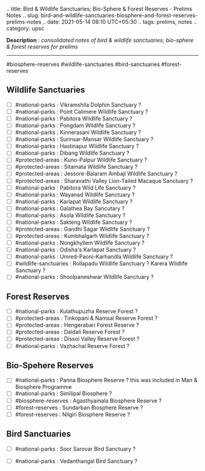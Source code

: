 .. title: Bird & Wildlife Sanctuaries; Bio-Sphere & Forest Reserves - Prelims Notes
.. slug: bird-and-wildlife-sanctuaries-biosphere-and-forest-reserves-prelims-notes
.. date: 2021-05-14 08:10 UTC+05:30
.. tags: prelims, notes
.. category: upsc

**Description** : *consolidated notes of bird & wildlife sanctuaries; bio-sphere & forest reserves for prelims*

***
<!-- TEASER_END -->

#biosphere-reserves #wildlife-sanctuaries #bird-sanctuaries #forest-reserves 

## Wildlife Sanctuaries
- [ ]  #national-parks : Vikramshila Dolphin Sanctuary ? 
- [ ]  #national-parks : Point Calimere Wildlife Sanctuary ? 
- [ ]  #national-parks : Pabitora Wildlife Sanctuary ? 
- [ ]  #national-parks : Pongdam Wildlife Sanctuary ? 
- [ ]  #national-parks : Kinnerasani Wildlife Sanctuary ? 
- [ ]  #national-parks : Surinsar-Mansar Wildlife Sanctuary ? 
- [ ]  #national-parks : Hastinapur Wildlife Sanctuary ? 
- [ ]  #national-parks : Dibang Wildlife Sanctuary ? 
- [ ]  #protected-areas : Kuno-Palpur Wildlife Sanctuary ? 
- [ ]  #protected-areas : Sitamata Wildlife Sanctuary ? 
- [ ]  #protected-areas : Jessore-Balaram Ambaji Wildlife Sanctuary ? 
- [ ]  #protected-areas : Sharavathi Valley Lion-Tailed Macaque Sanctuary ? 
- [ ] #national-parks : Pabitora Wild Life Sanctuary ? 
- [ ] #national-parks : Wayanad Wildlife Sanctuary ? 
- [ ] #national-parks : Karlapat Wildlife Sanctuary ? 
- [ ] #national-parks : Galathea Bay Sancutary ?
- [ ] #national-parks : Asola Wildlife Sanctuary ? 
- [ ]  #national-parks : Sakteng Wildlife Sanctuary ? 
- [ ]  #protected-areas : Gandhi Sagar Wildlife Sanctuary ? 
- [ ]  #protected-areas : Kumbhalgarh Wildlife Sanctuary ? 
- [ ] #national-parks : Nongkhyllem Wildlife Sanctuary ? 
- [ ] #national-parks : Odisha's Karlapat Sanctuary ? 
- [ ] #national-parks : Umred-Paoni-Karhandla Wildlife Sanctuary ? 
- [ ] #wildlife-sanctuaries : Rollapadu Wildlife Sanctuary ? Karera Wildlife Sanctuary ? 
- [ ] #national-parks : Shoolpaneshwar Wildlife Sanctuary ? 

## Forest Reserves
- [ ]  #national-parks : Kulathupuzha Reserve Forest ? 
- [ ]  #protected-areas : Tinkopani & Namsai Reserve Forest ? 
- [ ]  #protected-areas : Hengerabari Forest Reserve ? 
- [ ]  #protected-areas : Daldali Reserve Forest ? 
- [ ]  #protected-areas : Dissoi Valley Reserve Forest ? 
- [ ] #national-parks : Vazhachal Reserve Forest ?

## Bio-Spehere Reserves
- [ ]  #national-parks : Panna Biosphere Reserve ? this was included in Man & Biosphere Programme 
- [ ] #national-parks : Similipal Biosphere ? 
- [ ] #biosphere-reserves : Agasthyamala Biosphere Reserve ?
- [ ] #forest-reserves : Sundarban Biosphere Reserve ? 
- [ ] #forest-reserves : Nilgiri Biosphere Reserve ? 

## Bird Sanctuaries
- [ ]  #national-parks : Soor Sarovar Bird Sanctuary ? 
- [ ]  #national-parks : Vedanthangal Bird Sanctuary ?


